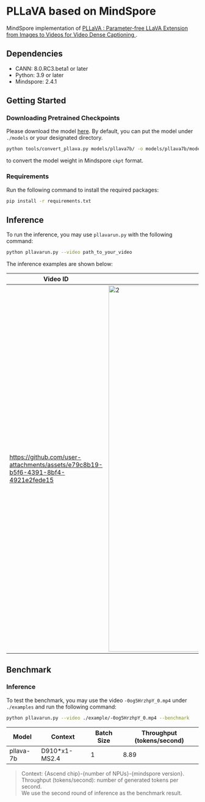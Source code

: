# PLLaVA based on MindSpore

MindSpore implementation of
[PLLaVA : Parameter-free LLaVA Extension from Images to Videos for Video Dense Captioning
](https://arxiv.org/abs/2404.16994).

## Dependencies

- CANN: 8.0.RC3.beta1 or later
- Python: 3.9 or later
- Mindspore: 2.4.1

## Getting Started
### Downloading Pretrained Checkpoints

Please download the model [here](https://huggingface.co/llava-hf/llava-v1.6-vicuna-7b-hf).
By default, you can put the model under `./models` or your designated directory.

```bash
python tools/convert_pllava.py models/pllava7b/ -o models/pllava7b/model.ckpt
```

to convert the model weight in Mindspore `ckpt` format.

### Requirements

Run the following command to install the required packages:
```bash
pip install -r requirements.txt
```

## Inference

To run the inference, you may use `pllavarun.py` with the following command:

```bash
python pllavarun.py --video path_to_your_video
```

The inference examples are shown below:

| Video ID | Sample Frame | Caption |
|----------|--------------|---------|
| https://github.com/user-attachments/assets/e79c8b19-b5f6-4391-8bf4-4921e2fede15 | <img width="960" alt="2" src="https://github.com/user-attachments/assets/19615fcd-b0e9-431a-b882-fea75b43d84e" /> | The image shows a collection of cake pans inside an oven. Each pan has a different color of frosting, indicating that they are being used to bake cakes with various flavors or colors. The oven appears to be a professional-grade model, suitable for baking large quantities of cakes at once. The pans are arranged on a rack, which is designed to allow for even heat distribution and to prevent the cakes from sticking to the bottom of the oven. |


## Benchmark

### Inference

To test the benchmark, you may use the video `-0og5HrzhpY_0.mp4` under `./examples`
and run the following command:
```bash
python pllavarun.py --video ./example/-0og5HrzhpY_0.mp4 --benchmark
```

|         Model         | Context       | Batch Size | Throughput (tokens/second) |
|-----------------------|---------------|------------|----------------------------|
| pllava-7b| D910*x1-MS2.4 |    1       | 8.89                       |

> Context: {Ascend chip}-{number of NPUs}-{mindspore version}.\
> Throughput (tokens/second): number of generated tokens per second.\
> We use the second round of inference as the benchmark result.
